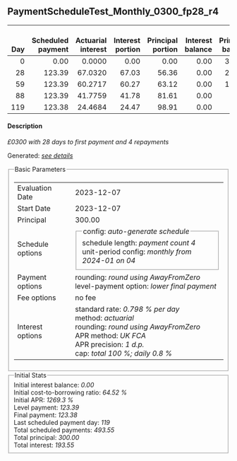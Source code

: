 <h2>PaymentScheduleTest_Monthly_0300_fp28_r4</h2>
<table>
    <thead style="vertical-align: bottom;">
        <th style="text-align: right;">Day</th>
        <th style="text-align: right;">Scheduled payment</th>
        <th style="text-align: right;">Actuarial interest</th>
        <th style="text-align: right;">Interest portion</th>
        <th style="text-align: right;">Principal portion</th>
        <th style="text-align: right;">Interest balance</th>
        <th style="text-align: right;">Principal balance</th>
        <th style="text-align: right;">Total actuarial interest</th>
        <th style="text-align: right;">Total interest</th>
        <th style="text-align: right;">Total principal</th>
    </thead>
    <tr style="text-align: right;">
        <td class="ci00">0</td>
        <td class="ci01" style="white-space: nowrap;">0.00</td>
        <td class="ci02">0.0000</td>
        <td class="ci03">0.00</td>
        <td class="ci04">0.00</td>
        <td class="ci05">0.00</td>
        <td class="ci06">300.00</td>
        <td class="ci07">0.0000</td>
        <td class="ci08">0.00</td>
        <td class="ci09">0.00</td>
    </tr>
    <tr style="text-align: right;">
        <td class="ci00">28</td>
        <td class="ci01" style="white-space: nowrap;">123.39</td>
        <td class="ci02">67.0320</td>
        <td class="ci03">67.03</td>
        <td class="ci04">56.36</td>
        <td class="ci05">0.00</td>
        <td class="ci06">243.64</td>
        <td class="ci07">67.0320</td>
        <td class="ci08">67.03</td>
        <td class="ci09">56.36</td>
    </tr>
    <tr style="text-align: right;">
        <td class="ci00">59</td>
        <td class="ci01" style="white-space: nowrap;">123.39</td>
        <td class="ci02">60.2717</td>
        <td class="ci03">60.27</td>
        <td class="ci04">63.12</td>
        <td class="ci05">0.00</td>
        <td class="ci06">180.52</td>
        <td class="ci07">127.3037</td>
        <td class="ci08">127.30</td>
        <td class="ci09">119.48</td>
    </tr>
    <tr style="text-align: right;">
        <td class="ci00">88</td>
        <td class="ci01" style="white-space: nowrap;">123.39</td>
        <td class="ci02">41.7759</td>
        <td class="ci03">41.78</td>
        <td class="ci04">81.61</td>
        <td class="ci05">0.00</td>
        <td class="ci06">98.91</td>
        <td class="ci07">169.0796</td>
        <td class="ci08">169.08</td>
        <td class="ci09">201.09</td>
    </tr>
    <tr style="text-align: right;">
        <td class="ci00">119</td>
        <td class="ci01" style="white-space: nowrap;">123.38</td>
        <td class="ci02">24.4684</td>
        <td class="ci03">24.47</td>
        <td class="ci04">98.91</td>
        <td class="ci05">0.00</td>
        <td class="ci06">0.00</td>
        <td class="ci07">193.5480</td>
        <td class="ci08">193.55</td>
        <td class="ci09">300.00</td>
    </tr>
</table>
<h4>Description</h4>
<p><i>£0300 with 28 days to first payment and 4 repayments</i></p>
<p>Generated: <i><a href="../GeneratedDate.html">see details</a></i></p>
<fieldset><legend>Basic Parameters</legend>
<table>
    <tr>
        <td>Evaluation Date</td>
        <td>2023-12-07</td>
    </tr>
    <tr>
        <td>Start Date</td>
        <td>2023-12-07</td>
    </tr>
    <tr>
        <td>Principal</td>
        <td>300.00</td>
    </tr>
    <tr>
        <td>Schedule options</td>
        <td>
            <fieldset>
                <legend>config: <i>auto-generate schedule</i></legend>
                <div>schedule length: <i><i>payment count</i> 4</i></div>
                <div>unit-period config: <i>monthly from 2024-01 on 04</i></div>
            </fieldset>
        </td>
    </tr>
    <tr>
        <td>Payment options</td>
        <td>
            <div>
                <div>rounding: <i>round using AwayFromZero</i></div>
                <div>level-payment option: <i>lower&nbsp;final&nbsp;payment</i></div>
            </div>
        </td>
    </tr>
    <tr>
        <td>Fee options</td>
        <td>no fee
        </td>
    </tr>
    <tr>
        <td>Interest options</td>
        <td>
            <div>
                <div>standard rate: <i>0.798 % per day</i></div>
                <div>method: <i>actuarial</i></div>
                <div>rounding: <i>round using AwayFromZero</i></div>
                <div>APR method: <i>UK FCA</i></div>
                <div>APR precision: <i>1 d.p.</i></div>
                <div>cap: <i>total 100 %; daily 0.8 %</div>
            </div>
        </td>
    </tr>
</table></fieldset>
<fieldset><legend>Initial Stats</legend>
<div>
    <div>Initial interest balance: <i>0.00</i></div>
    <div>Initial cost-to-borrowing ratio: <i>64.52 %</i></div>
    <div>Initial APR: <i>1269.3 %</i></div>
    <div>Level payment: <i>123.39</i></div>
    <div>Final payment: <i>123.38</i></div>
    <div>Last scheduled payment day: <i>119</i></div>
    <div>Total scheduled payments: <i>493.55</i></div>
    <div>Total principal: <i>300.00</i></div>
    <div>Total interest: <i>193.55</i></div>
</div></fieldset>